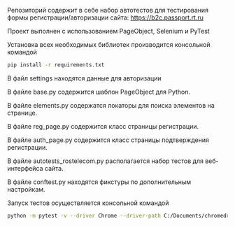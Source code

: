 Репозиторий содержит в себе набор автотестов для тестирования формы регистрации/авторизации сайта: https://b2c.passport.rt.ru

Проект выполнен с использованием PageObject, Selenium и PyTest

Установка всех необходимых библиотек производится консольной командой

```bash
pip install -r requirements.txt
```

В файл settings находятся данные для авторизации


В файле base.py содержится шаблон PageObject для Python.

В файле elements.py содержатся локаторы для поиска элементов на странице.

В файле reg_page.py содержится класс страницы регистрации.

В файле auth_page.py содержится класс страницы подтверждения регистрации.

В файле autotests_rostelecom.py располагается набор тестов для веб-интерфейса сайта.

В файле conftest.py находятся фикстуры по дополнительным настройкам.

Запуск тестов осуществляется консольной командой

```bash
python -m pytest -v --driver Chrome --driver-path C:/Documents/chromedriver.exe autotests_rostelecom.py
```
